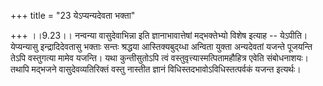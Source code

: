 +++
title = "23 येऽप्यन्यदेवता भक्ता"

+++
।।9.23।। नन्वन्या वासुदेवाभिन्ना इति ज्ञानाभावात्तेषां मद्भक्तेभ्यो विशेष
इत्याह -- येऽपीति। येप्यन्यासु इन्द्रादिदेवतासु भक्ताः सन्तः श्रद्धया
आस्तिक्यबुद्य्धा अन्विता युक्ता अन्यदेवतां यजन्ते पूजयन्ति तेऽपि
वस्तुगत्या मामेव यजन्ति। यथा कुन्तीसुतोऽपि त्वं
वस्तुवृत्त्यास्मत्पितामहौहित्र एवेति संबोधनाशयः। तथापि मद्भजने
वासुदेवव्यतिरिक्तं वस्तु नास्तीत ज्ञानं विधिस्तदभावोऽविधिस्तत्पर्वकं
यजन्त इत्यर्थः।
